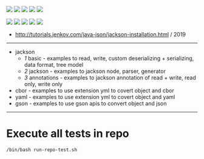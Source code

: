 ![](https://img.shields.io/badge/language-java-blue)
![](https://img.shields.io/badge/technology-jackson-blue)
![](https://img.shields.io/badge/development%20year-2019-orange)
![](https://img.shields.io/badge/contributor-shijiansu-purple)
![](https://img.shields.io/badge/license-MIT-lightgrey)

![](https://img.shields.io/github/languages/top/shijiansu/interchange-java-jackson-by-jenkov)
![](https://img.shields.io/github/languages/count/shijiansu/interchange-java-jackson-by-jenkov)
![](https://img.shields.io/github/languages/code-size/shijiansu/interchange-java-jackson-by-jenkov)
![](https://img.shields.io/github/repo-size/shijiansu/interchange-java-jackson-by-jenkov)
![](https://img.shields.io/github/last-commit/shijiansu/interchange-java-jackson-by-jenkov?color=red)

- http://tutorials.jenkov.com/java-json/jackson-installation.html / 2019

--------------------------------------------------------------------------------

- jackson
  - _1_ basic - examples to read, write, custom deserializing + serializing, data format, tree model
  - _2_ jackson - examples to jackson node, parser, generator
  - _3_ annotations - examples to jackson annotation of read + write, read only, write only
- cbor - examples to use extension yml to covert object and cbor
- yaml - examples to use extension yml to covert object and yaml
- gson - examples to use gson apis to convert object and json

--------------------------------------------------------------------------------

# Execute all tests in repo

`/bin/bash run-repo-test.sh`
